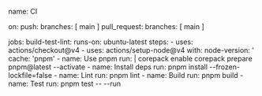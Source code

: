 name: CI

on:
  push:
    branches: [ main ]
  pull_request:
    branches: [ main ]

jobs:
  build-test-lint:
    runs-on: ubuntu-latest
    steps:
      - uses: actions/checkout@v4
      - uses: actions/setup-node@v4
        with:
          node-version: '
          cache: 'pnpm'
      - name: Use pnpm
        run: |
          corepack enable
          corepack prepare pnpm@latest --activate
      - name: Install deps
        run: pnpm install --frozen-lockfile=false
      - name: Lint
        run: pnpm lint
      - name: Build
        run: pnpm build
      - name: Test
        run: pnpm test -- --run
